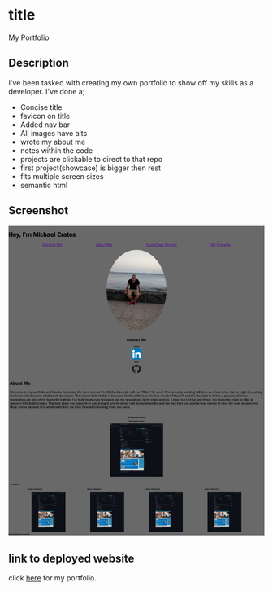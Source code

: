 # title

My Portfolio

## Description

I've been tasked with creating my own portfolio to show off my skills as a developer.
I've done a;

- Concise title
- favicon on title
- Added nav bar
- All images have alts
- wrote my about me
- notes within the code
- projects are clickable to direct to that repo
- first project(showcase) is bigger then rest
- fits multiple screen sizes
- semantic html

## Screenshot

<img src="./assets/images/screencapture-127-0-0-1-5500-index-html-2021-03-12-18_39_43.jpg"
alt="screenshot of deployed website"/>

## link to deployed website

click [here](https://cratesy.github.io/my-portfolio/) for my portfolio.

